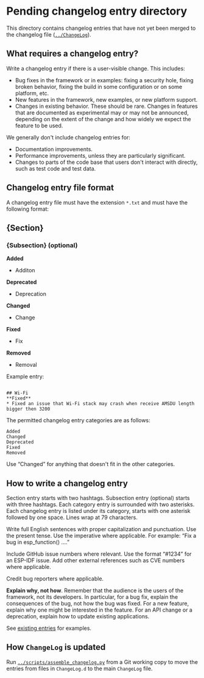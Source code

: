 # Pending changelog entry directory

This directory contains changelog entries that have not yet been merged
to the changelog file ([`../ChangeLog`](../ChangeLog)).

## What requires a changelog entry?

Write a changelog entry if there is a user-visible change. This includes:

* Bug fixes in the framework or in examples: fixing a security hole,
  fixing broken behavior, fixing the build in some configuration or on some
  platform, etc.
* New features in the framework, new examples, or new platform support.
* Changes in existing behavior. These should be rare. Changes in features
  that are documented as experimental may or may not be announced, depending
  on the extent of the change and how widely we expect the feature to be used.

We generally don't include changelog entries for:

* Documentation improvements.
* Performance improvements, unless they are particularly significant.
* Changes to parts of the code base that users don't interact with directly,
  such as test code and test data.

## Changelog entry file format

A changelog entry file must have the extension `*.txt` and must have the
following format:

## {Section}

### {Subsection} (optional)

**Added**
* Additon

**Deprecated**
* Deprecation

**Changed**
* Change

**Fixed**
* Fix

**Removed**
* Removal

Example entry:

~~~~~~~~~~~~~~~~~~~~~~~~~~~~~~~~~~~~~~~~~~~~~~~~~~~~~~~~~~~~~~~~

## Wi-Fi
**Fixed**
* Fixed an issue that Wi-Fi stack may crash when receive AMSDU length bigger then 3200

~~~~~~~~~~~~~~~~~~~~~~~~~~~~~~~~~~~~~~~~~~~~~~~~~~~~~~~~~~~~~~~~

The permitted changelog entry categories are as follows:
<!-- Keep this synchronized with STANDARD_CATEGORIES in assemble_changelog.py! -->

    Added
    Changed
    Deprecated
    Fixed
    Removed

Use “Changed” for anything that doesn't fit in the other categories.

## How to write a changelog entry

Section entry starts with two hashtags.
Subsection entry (optional) starts with three hashtags.
Each category entry is surrounded with two asterisks.
Each changelog entry is listed under its category, starts with
one asterisk followed by one space. Lines wrap at 79 characters.

Write full English sentences with proper capitalization and punctuation. Use
the present tense. Use the imperative where applicable. For example: “Fix a
bug in esp_function() ….”

Include GitHub issue numbers where relevant. Use the format “#1234” for an
ESP-IDF issue. Add other external references such as CVE numbers where
applicable.

Credit bug reporters where applicable.

**Explain why, not how**. Remember that the audience is the users of the
framework, not its developers. In particular, for a bug fix, explain the
consequences of the bug, not how the bug was fixed. For a new feature, explain
why one might be interested in the feature. For an API change or a deprecation,
explain how to update existing applications.

See [existing entries](../ChangeLog) for examples.

## How `ChangeLog` is updated

Run [`../scripts/assemble_changelog.py`](../scripts/assemble_changelog.py)
from a Git working copy
to move the entries from files in `ChangeLog.d` to the main `ChangeLog` file.